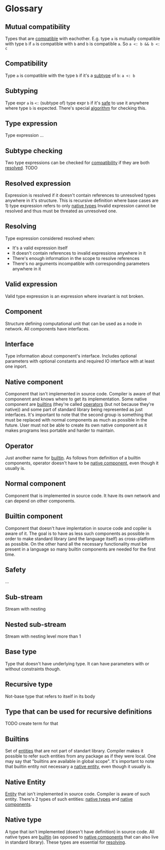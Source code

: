 # Glossary

## Mutual compatibility

Types that are [compatible](#compatibility) with eachother. E.g. type `a` is mutually compatible with type `b` if `a` is compatible with `b` and `b` is compatible `a`. So `a <: b && b <: c`

## Compatibility

Type `a` is compatible with the type `b` if it's a [subtype](#subtyping) of `b`: `a <: b`

## Subtyping

Type expr `a` is `<:` (subtype of) type expr `b` if it's [safe](#safety) to use it anywhere where type `b` is expected. There's special [algorithm](#subtype-checking) for checking this.

## Type expression

Type expression ...

## Subtype checking

Two type expressions can be checked for [compatibility](#compatibility) if they are both [resolved](#resolved-expression). TODO

## Resolved expression

Expression is resolved if it doesn't contain references to unresolved types anywhere in it's structure. This is recursive definition where base cases are 1) type expression refers to only [native types](#base-type)
Invalid expression cannot be resolved and thus must be threated as unresolved one.

## Resolving

Type expression considered resolved when:

- It's a valid expression itself
- It doesn't contain references to invalid expressions anywhere in it
- There's enough information in the scope to resolve references
- There's no arguments incompatible with corresponding parameters anywhere in it

## Valid expression

Valid type expression is an expression where invariant is not broken.

## Component

Structure defining computational unit that can be used as a node in network. All components have interfaces.

## Interface

Type information about component's interface. Includes optional parameters with optional constants and required IO interface with at least one inport.

## Native component

Component that isn't implemented in source code. Compiler is aware of that componennt and knows where to get its implementation. Some native component are [builtins](#builtins) (they're called [operators](#operators) (but not because they're native)) and some part of standard library being represented as just interfaces. It's important to note that the second group is something that must be replaced with normal components as much as possible in the future. User must not be able to create its own native component as it makes programs less portable and harder to maintain.

## Operator

Just another name for [builtin](#builtin-component). As follows from definition of a builtin components, operator doesn't have to be [native component](#native-component), even though it usually is.

## Normal component

Component that is implemented in source code. It have its own network and can depend on other components.

## Builtin component

Component that doesn't have implentation in source code and copiler is aware of it. The goal is to have as less such components as possible in order to make standard library (and the language itself) as cross-platform as possible. On the other hand all the necessary functionality must be present in a language so many builtin components are needed for the first time.

## Safety

...

## Sub-stream

Stream with nesting

## Nested sub-stream

Stream with nesting level more than 1

## Base type

Type that doesn't have underlying type. It can have parameters with or without constraints though.

## Recursive type

Not-base type that refers to itself in its body

## Type that can be used for recursive definitions

TODO create term for that

## Builtins

Set of [entities](#entitiy) that are not part of standart library. Compiler makes it possible to refer such entities from any package as if they were local. One may say that "builtins are available in global scope". It's important to note that builtin entity not necessary a [native entity](#native-entity), even though it usually is.

## Native Entity

[Entity](#entity) that isn't implemented in source code. Compiler is aware of such entity. There's 2 types of such entities: [native types](#native-types) and [native components](#native-component).

## Native type

A type that isn't implemented (doesn't have definition) in source code. All native types are [builtin](#builtins) (as opposed to [native components](#native-component) that can also live in standard library). These types are essential for [resolving](#resolving).